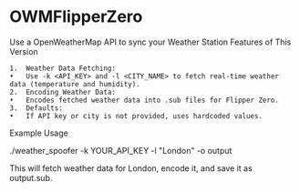 # OWMFlipperZero
Use a OpenWeatherMap API to sync your Weather Station
Features of This Version

	1.	Weather Data Fetching:
	•	Use -k <API_KEY> and -l <CITY_NAME> to fetch real-time weather data (temperature and humidity).
	2.	Encoding Weather Data:
	•	Encodes fetched weather data into .sub files for Flipper Zero.
	3.	Defaults:
	•	If API key or city is not provided, uses hardcoded values.

Example Usage

./weather_spoofer -k YOUR_API_KEY -l "London" -o output

This will fetch weather data for London, encode it, and save it as output.sub.